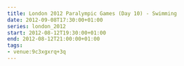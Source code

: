```yaml
---
title: London 2012 Paralympic Games (Day 10) - Swimming
date: 2012-09-08T17:30:00+01:00
series: london_2012
start: 2012-08-12T19:30:00+01:00
end: 2012-08-12T21:00:00+01:00
tags:
- venue:9c3xgxrq+3q
---
```

